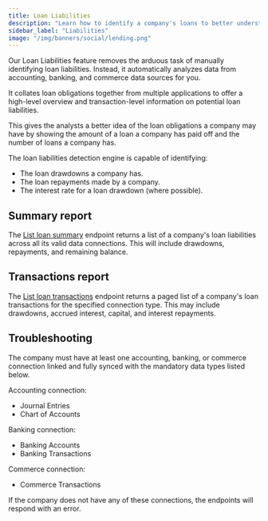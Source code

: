```yaml
---
title: Loan Liabilities
description: "Learn how to identify a company's loans to better understand its financial health"
sidebar_label: "Liabilities"
image: "/img/banners/social/lending.png"
---
```


Our Loan Liabilities feature removes the arduous task of manually identifying loan liabilities. Instead, it automatically analyzes data from accounting, banking, and commerce data sources for you.

It collates loan obligations together from multiple applications to offer a high-level overview and transaction-level information on potential loan liabilities. 

This gives the analysts a better idea of the loan obligations a company may have by showing the amount of a loan a company has paid off and the number of loans a company has.

The loan liabilities detection engine is capable of identifying:

- The loan drawdowns a company has.
- The loan repayments made by a company.
- The interest rate for a loan drawdown (where possible).

## Summary report

The [List loan summary](/lending-api#/operations/get-loan-summary) endpoint returns a list of a company's loan liabilities across all its valid data connections.
This will include drawdowns, repayments, and remaining balance.

## Transactions report

The [List loan transactions](/lending-api#/operations/list-loan-transactions) endpoint returns a paged list of a company's loan transactions for the specified connection type.
This may include drawdowns, accrued interest, capital, and interest repayments.

## Troubleshooting 

The company must have at least one accounting, banking, or commerce connection linked and fully synced with the mandatory data types listed below.

Accounting connection:

- Journal Entries
- Chart of Accounts

Banking connection:

- Banking Accounts
- Banking Transactions

Commerce connection:

- Commerce Transactions

If the company does not have any of these connections, the endpoints will respond with an error.
